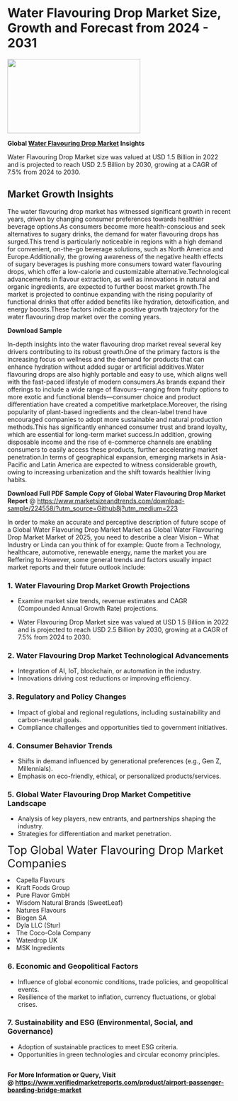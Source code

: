 <H1>Water Flavouring Drop Market Size, Growth and Forecast from 2024 - 2031</H1><img class="aligncenter size-medium wp-image-584254" src="https://thirdeyenews.in/wp-content/uploads/2024/09/Global-Market-Research-300x168.jpeg" alt="" width="300" height="168" /><p><strong>Global&nbsp;<a href="https://www.marketsizeandtrends.com/download-sample/224558/?utm_source=Github8j?utm_medium=223">Water Flavouring Drop Market</a> Insights</strong></p><p>Water Flavouring Drop Market size was valued at USD 1.5 Billion in 2022 and is projected to reach USD 2.5 Billion by 2030, growing at a CAGR of 7.5% from 2024 to 2030.</p><p><h2>Market Growth Insights</h2> <p>The water flavouring drop market has witnessed significant growth in recent years, driven by changing consumer preferences towards healthier beverage options.As consumers become more health-conscious and seek alternatives to sugary drinks, the demand for water flavouring drops has surged.This trend is particularly noticeable in regions with a high demand for convenient, on-the-go beverage solutions, such as North America and Europe.Additionally, the growing awareness of the negative health effects of sugary beverages is pushing more consumers toward water flavouring drops, which offer a low-calorie and customizable alternative.Technological advancements in flavour extraction, as well as innovations in natural and organic ingredients, are expected to further boost market growth.The market is projected to continue expanding with the rising popularity of functional drinks that offer added benefits like hydration, detoxification, and energy boosts.These factors indicate a positive growth trajectory for the water flavouring drop market over the coming years.</p> <p><strong>Download Sample</strong></p> <p>In-depth insights into the water flavouring drop market reveal several key drivers contributing to its robust growth.One of the primary factors is the increasing focus on wellness and the demand for products that can enhance hydration without added sugar or artificial additives.Water flavouring drops are also highly portable and easy to use, which aligns well with the fast-paced lifestyle of modern consumers.As brands expand their offerings to include a wide range of flavours—ranging from fruity options to more exotic and functional blends—consumer choice and product differentiation have created a competitive marketplace.Moreover, the rising popularity of plant-based ingredients and the clean-label trend have encouraged companies to adopt more sustainable and natural production methods.This has significantly enhanced consumer trust and brand loyalty, which are essential for long-term market success.In addition, growing disposable income and the rise of e-commerce channels are enabling consumers to easily access these products, further accelerating market penetration.In terms of geographical expansion, emerging markets in Asia-Pacific and Latin America are expected to witness considerable growth, owing to increasing urbanization and the shift towards healthier living habits.</p> <p><span class=""><strong>Download Full PDF Sample Copy of Global Water Flavouring Drop Market Report</strong> @ <a href="https://www.marketsizeandtrends.com/download-sample/224558/?utm_source=Github8j?utm_medium=223" target="_blank">https://www.marketsizeandtrends.com/download-sample/224558/?utm_source=Github8j?utm_medium=223</a></span></p><p>In order to make an accurate and perceptive description of future scope of a Global&nbsp;Water Flavouring Drop Market Market as Global&nbsp;Water Flavouring Drop Market Market of 2025, you need to describe a clear Vision &ndash; What Industry or Linda can you think of for example: Quote from a Technology, healthcare, automotive, renewable energy, name the market you are Reffering to.However, some general trends and factors usually impact market reports and their future outlook include:</p><h3>1.&nbsp;<strong>Water Flavouring Drop Market Growth Projections</strong></h3><ul><li>Examine market size trends, revenue estimates and CAGR (Compounded Annual Growth Rate) projections.</li><li><p>Water Flavouring Drop Market size was valued at USD 1.5 Billion in 2022 and is projected to reach USD 2.5 Billion by 2030, growing at a CAGR of 7.5% from 2024 to 2030.</p></li></ul><h3>2.&nbsp;<strong>Water Flavouring Drop Market Technological Advancements</strong></h3><ul><li>Integration of AI, IoT, blockchain, or automation in the industry.</li><li>Innovations driving cost reductions or improving efficiency.</li></ul><h3>3.&nbsp;<strong>Regulatory and Policy Changes</strong></h3><ul><li>Impact of global and regional regulations, including sustainability and carbon-neutral goals.</li><li>Compliance challenges and opportunities tied to government initiatives.</li></ul><h3>4.&nbsp;<strong>Consumer Behavior Trends</strong></h3><ul><li>Shifts in demand influenced by generational preferences (e.g., Gen Z, Millennials).</li><li>Emphasis on eco-friendly, ethical, or personalized products/services.</li></ul><h3>5.&nbsp;<strong>Global Water Flavouring Drop Market Competitive Landscape</strong></h3><ul><li>Analysis of key players, new entrants, and partnerships shaping the industry.</li><li>Strategies for differentiation and market penetration.</li></ul><p data-pm-slice="1 1 []"><span style="color: inherit; font-family: inherit; font-size: 25px;">Top Global Water Flavouring Drop Market Companies</span></p><div class="" data-test-id=""><p><li>Capella Flavours</li><li> Kraft Foods Group</li><li> Pure Flavor GmbH</li><li> Wisdom Natural Brands (SweetLeaf)</li><li> Natures Flavours</li><li> Biogen SA</li><li> Dyla LLC (Stur)</li><li> The Coco-Cola Company</li><li> Waterdrop UK</li><li> MSK Ingredients</li></p></div><h3>6.&nbsp;<strong>Economic and Geopolitical Factors</strong></h3><ul><li>Influence of global economic conditions, trade policies, and geopolitical events.</li><li>Resilience of the market to inflation, currency fluctuations, or global crises.</li></ul><h3>7.&nbsp;<strong>Sustainability and ESG (Environmental, Social, and Governance)</strong></h3><ul><li>Adoption of sustainable practices to meet ESG criteria.</li><li>Opportunities in green technologies and circular economy principles.</li></ul><h2><strong style="font-size: 14px;">For More Information or Query, Visit @&nbsp;</strong><a style="background-color: #ffffff; font-size: 14px;" href="https://www.marketsizeandtrends.com/report/water-flavouring-drop-market/" target="_blank">https://www.verifiedmarketreports.com/product/airport-passenger-boarding-bridge-market</a></h2>
